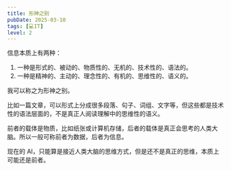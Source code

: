 ```yaml
---
title: 形神之别
pubDate: 2025-03-10
tags: [💻IT]
level: 2
---
```


信息本质上有两种：

1. 一种是形式的、被动的、物质性的、无机的、技术性的、语法的。
2. 一种是精神的、主动的、理念性的、有机的、思维性的、语义的。

我可以称之为形神之别。

比如一篇文章，可以形式上分成很多段落、句子、词组、文字等，但这些都是技术性的语法层面的，不是真正人阅读理解中的思维性的语义。

前者的载体是物质，比如纸张或计算机存储，后者的载体是真正会思考的人类大脑。所以一般可称前者为数据，后者为信息。

现在的 AI，只能算是接近人类大脑的思维方式，但是还不是真正的思维，本质上可能还是前者。
